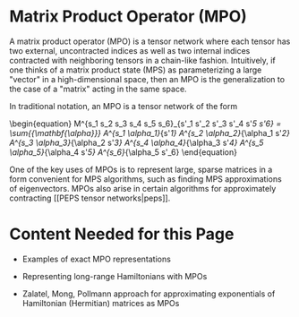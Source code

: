 # Matrix Product Operator (MPO)

A matrix product operator (MPO) is a tensor network where each tensor has two external, uncontracted indices as well as two internal indices contracted with neighboring tensors in a chain-like fashion. Intuitively, if one thinks of a matrix product state (MPS) as parameterizing a large "vector" in a high-dimensional space, then an MPO is the generalization to the case of a "matrix" acting in the same space. 

In traditional notation, an MPO is a tensor network of the form

\begin{equation}
M^{s_1 s_2 s_3 s_4 s_5 s_6}_{s'_1 s'_2 s'_3 s'_4 s'_5 s'_6}
= \sum_{\{\mathbf{\alpha}\}} A^{s_1 \alpha_1}_{s'_1} 
A^{s_2 \alpha_2}_{\alpha_1 s'_2}
A^{s_3 \alpha_3}_{\alpha_2 s'_3}
A^{s_4 \alpha_4}_{\alpha_3 s'_4}
A^{s_5 \alpha_5}_{\alpha_4 s'_5}
A^{s_6}_{\alpha_5 s'_6}
\end{equation}

One of the key uses of MPOs is to represent large, sparse matrices in a form convenient for MPS algorithms, such as finding MPS approximations of eigenvectors. MPOs also arise in certain algorithms for approximately contracting [[PEPS tensor networks|peps]].

# Content Needed for this Page

- Examples of exact MPO representations

- Representing long-range Hamiltonians with MPOs

- Zalatel, Mong, Pollmann approach for approximating exponentials of Hamiltonian (Hermitian) matrices as MPOs